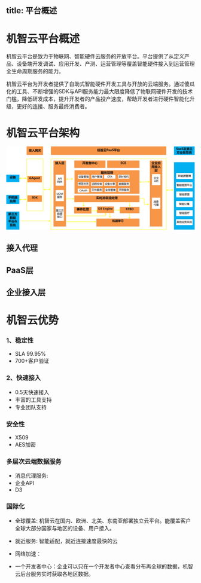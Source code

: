 title:  平台概述
---

# 机智云平台概述
机智云平台是致力于物联网、智能硬件云服务的开放平台。平台提供了从定义产品、设备端开发调试、应用开发、产测、运营管理等覆盖智能硬件接入到运营管理全生命周期服务的能力。

机智云平台为开发者提供了自助式智能硬件开发工具与开放的云端服务。通过傻瓜化的工具、不断增强的SDK与API服务能力最大限度降低了物联网硬件开发的技术门槛，降低研发成本，提升开发者的产品投产速度，帮助开发者进行硬件智能化升级，更好的连接、服务最终消费者。

# 机智云平台架构

![@机智云PaaS平台架构](/assets/zh-cn/OverVeiw/arti.jpg)


## 接入代理
### 

## PaaS层

## 企业接入层


# 机智云优势
### 1、稳定性
 - SLA 99.95%
 - 700+客户验证

### 2、快速接入
 - 0.5天快速接入
 - 丰富的工具支持
 -  专业团队支持


### 安全性
 - X509 
 - AES加密
 

### 多层次云端数据服务
  - 消息代理服务: 
  -  企业API
  - D3


### 国际化

-  全球覆盖: 机智云在国内、欧洲、北美、东南亚部署独立云平台。能覆盖客户全球大部分国家与地区的设备、用户接入。

- 就近服务: 智能适配，就近连接速度最快的云

- 网络加速：

- 一个开发者中心：企业可以只在一个开发者中心查看分布再全球的数据，机智云后台服务实时获取各地区数据。



